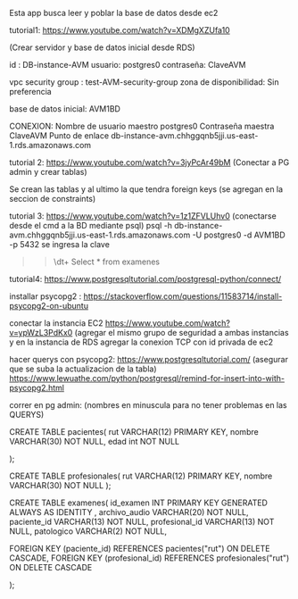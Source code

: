 Esta app busca leer y poblar la base de datos desde ec2


tutorial1: https://www.youtube.com/watch?v=XDMgXZUfa10

(Crear servidor y base de datos inicial desde RDS)

id : DB-instance-AVM
usuario: postgres0
contraseña: ClaveAVM

vpc security group : test-AVM-security-group
zona de disponibilidad: Sin preferencia

base de datos inicial: AVM1BD


CONEXION:
Nombre de usuario maestro
postgres0
Contraseña maestra
ClaveAVM
Punto de enlace
db-instance-avm.chhggqnb5jji.us-east-1.rds.amazonaws.com


tutorial 2: https://www.youtube.com/watch?v=3jyPcAr49bM
(Conectar a PG admin y crear tablas)

Se crean las tablas
y al ultimo la que tendra foreign keys (se agregan en la seccion de constraints)

tutorial 3: https://www.youtube.com/watch?v=1z1ZFVLUhv0
(conectarse desde el cmd a la BD mediante psql)
psql -h db-instance-avm.chhggqnb5jji.us-east-1.rds.amazonaws.com -U postgres0 -d AVM1BD -p 5432
se ingresa la clave
>> \dt+
>> Select * from examenes 

tutorial4:
https://www.postgresqltutorial.com/postgresql-python/connect/

installar psycopg2 :
https://stackoverflow.com/questions/11583714/install-psycopg2-on-ubuntu

conectar la instancia EC2
https://www.youtube.com/watch?v=ypWzL3PdKx0
(agregar el mismo grupo de seguridad a ambas instancias y en la instancia de RDS agregar la conexion TCP con id privada de ec2

hacer querys con psycopg2:
https://www.postgresqltutorial.com/
(asegurar que se suba la actualizacion de la tabla)
https://www.lewuathe.com/python/postgresql/remind-for-insert-into-with-psycopg2.html


correr en pg admin: (nombres en minuscula para no tener problemas en las QUERYS)

CREATE TABLE pacientes(
rut VARCHAR(12) PRIMARY KEY,
nombre VARCHAR(30) NOT NULL,
edad int NOT NULL

);


CREATE TABLE profesionales(
rut VARCHAR(12) PRIMARY KEY,
nombre VARCHAR(30) NOT NULL
);


CREATE TABLE examenes(
id_examen INT PRIMARY KEY GENERATED ALWAYS AS IDENTITY ,
archivo_audio VARCHAR(20) NOT NULL,
paciente_id VARCHAR(13) NOT NULL,
profesional_id VARCHAR(13) NOT NULL,
patologico VARCHAR(2) NOT NULL,

FOREIGN KEY (paciente_id) REFERENCES pacientes("rut") ON DELETE CASCADE,
FOREIGN KEY (profesional_id) REFERENCES profesionales("rut") ON DELETE CASCADE

);


